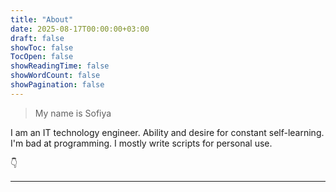 ```yaml
---
title: "About"
date: 2025-08-17T00:00:00+03:00
draft: false
showToc: false
TocOpen: false
showReadingTime: false
showWordCount: false
showPagination: false
---
```


> My name is Sofiya

I am an IT technology engineer. Ability and desire for constant self-learning. I'm bad at programming. I mostly write scripts for personal use.

👇


---

